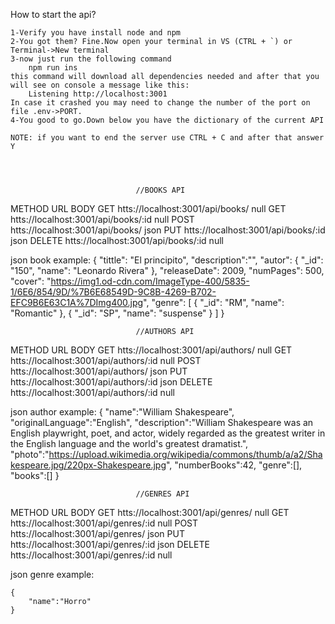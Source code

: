 How to start the api?

    1-Verify you have install node and npm
    2-You got them? Fine.Now open your terminal in VS (CTRL + `) or Terminal->New terminal 
    3-now just run the following command
        npm run ins
    this command will download all dependencies needed and after that you will see on console a message like this:
        Listening http://localhost:3001
    In case it crashed you may need to change the number of the port on file .env->PORT.
    4-You good to go.Down below you have the dictionary of the current API

    NOTE: if you want to end the server use CTRL + C and after that answer Y
                                
                                
                                
                                
                                //BOOKS API

METHOD                  URL                                                 BODY
GET         htts://localhost:3001/api/books/                                null
GET         htts://localhost:3001/api/books/:id                             null
POST        htts://localhost:3001/api/books/                                json
PUT         htts://localhost:3001/api/books/:id                             json
DELETE      htts://localhost:3001/api/books/:id                             null

json book example:
    { 
        "tittle": "El principito",
        "description":"",
        "autor": {
            "_id": "150",
            "name": "Leonardo Rivera"
        },
        "releaseDate": 2009,
        "numPages": 500,
        "cover": "https://img1.od-cdn.com/ImageType-400/5835-1/6E6/854/9D/%7B6E68549D-9C8B-4269-B702-EFC9B6E63C1A%7DImg400.jpg",
        "genre": [
            {
                        "_id": "RM",
                        "name": "Romantic"
            },
            {
                "_id": "SP",
                "name": "suspense"
            }
        ]
    }

 

                                //AUTHORS API

METHOD                  URL                                                 BODY
GET         htts://localhost:3001/api/authors/                              null
GET         htts://localhost:3001/api/authors/:id                           null
POST        htts://localhost:3001/api/authors/                              json
PUT         htts://localhost:3001/api/authors/:id                           json
DELETE      htts://localhost:3001/api/authors/:id                           null

json author example:
    {
        "name":"William Shakespeare",
        "originalLanguage":"English",
        "description":"William Shakespeare was an English playwright, poet, and actor, widely regarded as the greatest writer in the English language and the world's greatest dramatist.",
        "photo":"https://upload.wikimedia.org/wikipedia/commons/thumb/a/a2/Shakespeare.jpg/220px-Shakespeare.jpg",
        "numberBooks":42,
        "genre":[],
        "books":[]
    }
    





                                //GENRES API

METHOD                  URL                                                 BODY
GET         htts://localhost:3001/api/genres/                               null
GET         htts://localhost:3001/api/genres/:id                            null
POST        htts://localhost:3001/api/genres/                               json
PUT         htts://localhost:3001/api/genres/:id                            json
DELETE      htts://localhost:3001/api/genres/:id                            null


json genre example:

    {
        "name":"Horro"
    }